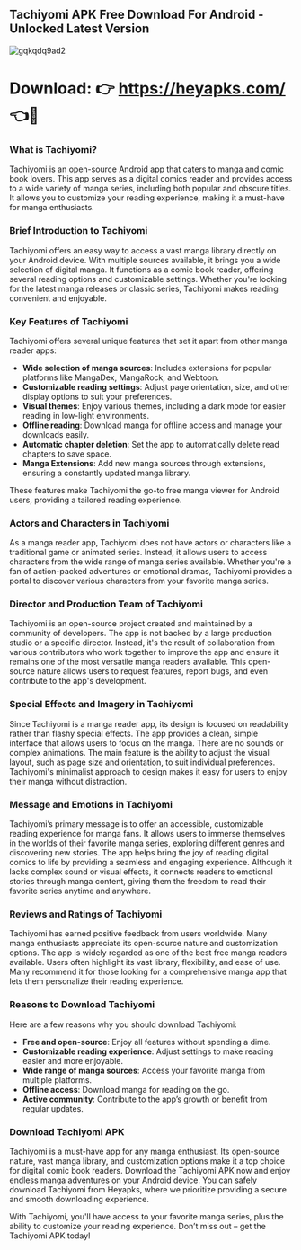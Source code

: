 ## Tachiyomi APK Free Download For Android - Unlocked Latest Version

![gqkqdq9ad2](https://github.com/user-attachments/assets/a4fdc872-7d60-40a5-a6d9-17d1fe054ab8)


# Download: 👉 https://heyapks.com/ 👈📲

### What is Tachiyomi?

Tachiyomi is an open-source Android app that caters to manga and comic book lovers. This app serves as a digital comics reader and provides access to a wide variety of manga series, including both popular and obscure titles. It allows you to customize your reading experience, making it a must-have for manga enthusiasts.

### Brief Introduction to Tachiyomi

Tachiyomi offers an easy way to access a vast manga library directly on your Android device. With multiple sources available, it brings you a wide selection of digital manga. It functions as a comic book reader, offering several reading options and customizable settings. Whether you're looking for the latest manga releases or classic series, Tachiyomi makes reading convenient and enjoyable.

### Key Features of Tachiyomi

Tachiyomi offers several unique features that set it apart from other manga reader apps:

- **Wide selection of manga sources**: Includes extensions for popular platforms like MangaDex, MangaRock, and Webtoon.
- **Customizable reading settings**: Adjust page orientation, size, and other display options to suit your preferences.
- **Visual themes**: Enjoy various themes, including a dark mode for easier reading in low-light environments.
- **Offline reading**: Download manga for offline access and manage your downloads easily.
- **Automatic chapter deletion**: Set the app to automatically delete read chapters to save space.
- **Manga Extensions**: Add new manga sources through extensions, ensuring a constantly updated manga library.

These features make Tachiyomi the go-to free manga viewer for Android users, providing a tailored reading experience.

### Actors and Characters in Tachiyomi

As a manga reader app, Tachiyomi does not have actors or characters like a traditional game or animated series. Instead, it allows users to access characters from the wide range of manga series available. Whether you're a fan of action-packed adventures or emotional dramas, Tachiyomi provides a portal to discover various characters from your favorite manga series.

### Director and Production Team of Tachiyomi

Tachiyomi is an open-source project created and maintained by a community of developers. The app is not backed by a large production studio or a specific director. Instead, it's the result of collaboration from various contributors who work together to improve the app and ensure it remains one of the most versatile manga readers available. This open-source nature allows users to request features, report bugs, and even contribute to the app's development.

### Special Effects and Imagery in Tachiyomi

Since Tachiyomi is a manga reader app, its design is focused on readability rather than flashy special effects. The app provides a clean, simple interface that allows users to focus on the manga. There are no sounds or complex animations. The main feature is the ability to adjust the visual layout, such as page size and orientation, to suit individual preferences. Tachiyomi's minimalist approach to design makes it easy for users to enjoy their manga without distraction.

### Message and Emotions in Tachiyomi

Tachiyomi’s primary message is to offer an accessible, customizable reading experience for manga fans. It allows users to immerse themselves in the worlds of their favorite manga series, exploring different genres and discovering new stories. The app helps bring the joy of reading digital comics to life by providing a seamless and engaging experience. Although it lacks complex sound or visual effects, it connects readers to emotional stories through manga content, giving them the freedom to read their favorite series anytime and anywhere.

### Reviews and Ratings of Tachiyomi

Tachiyomi has earned positive feedback from users worldwide. Many manga enthusiasts appreciate its open-source nature and customization options. The app is widely regarded as one of the best free manga readers available. Users often highlight its vast library, flexibility, and ease of use. Many recommend it for those looking for a comprehensive manga app that lets them personalize their reading experience.

### Reasons to Download Tachiyomi

Here are a few reasons why you should download Tachiyomi:

- **Free and open-source**: Enjoy all features without spending a dime.
- **Customizable reading experience**: Adjust settings to make reading easier and more enjoyable.
- **Wide range of manga sources**: Access your favorite manga from multiple platforms.
- **Offline access**: Download manga for reading on the go.
- **Active community**: Contribute to the app’s growth or benefit from regular updates.

### Download Tachiyomi APK

Tachiyomi is a must-have app for any manga enthusiast. Its open-source nature, vast manga library, and customization options make it a top choice for digital comic book readers. Download the Tachiyomi APK now and enjoy endless manga adventures on your Android device. You can safely download Tachiyomi from Heyapks, where we prioritize providing a secure and smooth downloading experience.

With Tachiyomi, you'll have access to your favorite manga series, plus the ability to customize your reading experience. Don’t miss out – get the Tachiyomi APK today!
